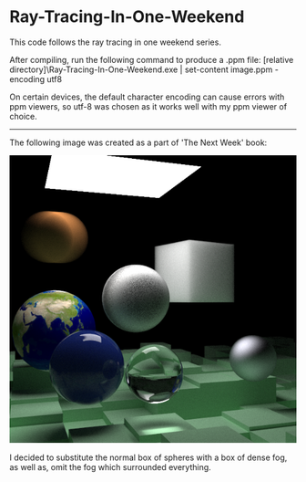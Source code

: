 # Ray-Tracing-In-One-Weekend
This code follows the ray tracing in one weekend series.

After compiling, run the following command to produce a .ppm file:
[relative directory]\Ray-Tracing-In-One-Weekend.exe | set-content image.ppm -encoding utf8

On certain devices, the default character encoding can cause errors with ppm viewers, so
utf-8 was chosen as it works well with my ppm viewer of choice.

----------------------------------------------------------------------------------------------

The following image was created as a part of 'The Next Week' book:

![Final image from 'The Next Week'](final.png "Final Image from 'The Next Week'")

I decided to substitute the normal box of spheres with a box of dense fog, as well as, omit
the fog which surrounded everything.
